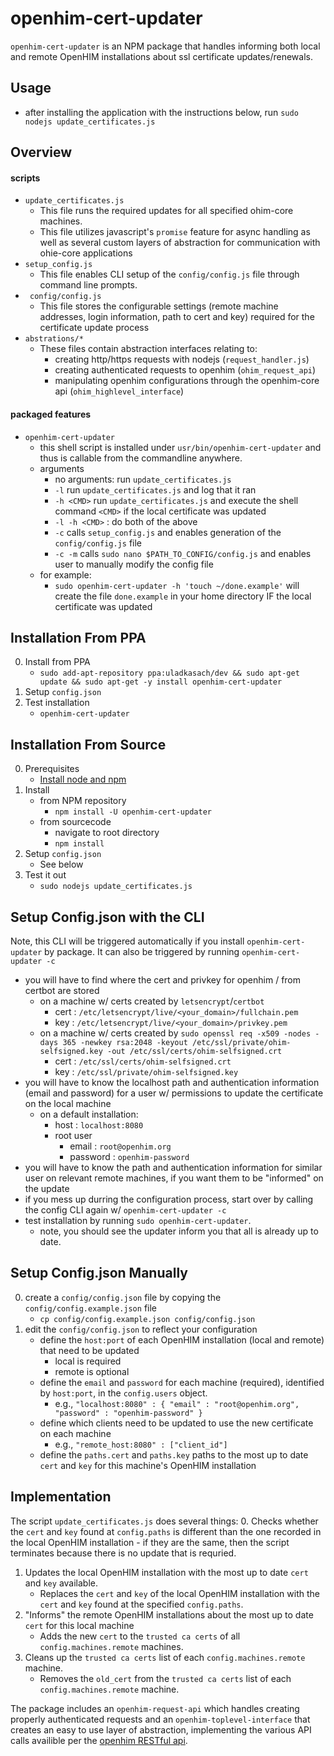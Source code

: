 # openhim-cert-updater
`openhim-cert-updater` is an NPM package that handles informing both local and remote OpenHIM installations about ssl certificate updates/renewals.

## Usage
- after installing the application with the instructions below, run `sudo nodejs update_certificates.js`

## Overview
#### scripts
- `update_certificates.js`
    - This file runs the required updates for all specified ohim-core machines.
    - This file utilizes javascript's `promise` feature for async handling as well as several custom layers of abstraction for communication with ohie-core applications
- `setup_config.js`
    - This file enables CLI setup of the `config/config.js` file through command line prompts.
- ` config/config.js`
    - This file stores the configurable settings (remote machine addresses, login information, path to cert and key) required for the certificate update process
- `abstrations/*`
    - These files contain abstraction interfaces relating to:
        - creating http/https requests with nodejs (`request_handler.js`)
        - creating authenticated requests to openhim (`ohim_request_api`)
        - manipulating openhim configurations through the openhim-core api (`ohim_highlevel_interface`)

#### packaged features
- `openhim-cert-updater`
    - this shell script is installed under `usr/bin/openhim-cert-updater` and thus is callable from the commandline anywhere.
    - arguments
        - no arguments: run `update_certificates.js`
        - `-l` run `update_certificates.js` and log that it ran
        - `-h <CMD>` run `update_certificates.js` and execute the shell command `<CMD>` if the local certificate was updated
        - `-l -h <CMD>` : do both of the above
        - `-c` calls `setup_config.js` and enables generation of the `config/config.js` file
        - `-c -m` calls `sudo nano $PATH_TO_CONFIG/config.js` and enables user to manually modify the config file
    - for example:
        - `sudo openhim-cert-updater -h 'touch ~/done.example'` will create the file `done.example` in your home directory IF the local certificate was updated  


## Installation From PPA
0. Install from PPA
    - `sudo add-apt-repository ppa:uladkasach/dev && sudo apt-get update && sudo apt-get -y install openhim-cert-updater`
1. Setup `config.json`
2. Test installation
    - `openhim-cert-updater`

## Installation From Source
00. Prerequisites  
    - [Install node and npm](http://letmegooglethatforyou.com/?q=how+to+install+node+and+npm)
0. Install
    - from NPM repository
        - `npm install -U openhim-cert-updater`
    - from sourcecode
        - navigate to root directory
        - `npm install`
1. Setup `config.json`
    - See below
2. Test it out
    - `sudo nodejs update_certificates.js`

## Setup Config.json with the CLI
Note, this CLI will be triggered automatically if you install `openhim-cert-updater` by package. It can also be triggered by running `openhim-cert-updater -c`
- you will have to find where the cert and privkey for openhim / from certbot are stored
    - on a machine w/ certs created by `letsencrypt`/`certbot`
        - cert : `/etc/letsencrypt/live/<your_domain>/fullchain.pem`
        - key : `/etc/letsencrypt/live/<your_domain>/privkey.pem`
    - on a machine w/ certs created by `sudo openssl req -x509 -nodes -days 365 -newkey rsa:2048 -keyout /etc/ssl/private/ohim-selfsigned.key -out /etc/ssl/certs/ohim-selfsigned.crt`
        - cert : `/etc/ssl/certs/ohim-selfsigned.crt`
        - key : `/etc/ssl/private/ohim-selfsigned.key`
- you will have to know the localhost path and authentication information (email and password) for a user w/ permissions to update the certificate on the local machine
    - on a default installation:
        - host : `localhost:8080`
        - root user  
            - email : `root@openhim.org`
            - password : `openhim-password`
- you will have to know the path and authentication information for similar user on relevant remote machines, if you want them to be "informed" on the update
- if you mess up durring the configuration process, start over by calling the config CLI again w/ `openhim-cert-updater -c`
- test installation by running `sudo openhim-cert-updater`.
    - note, you should see the updater inform you that all is already up to date.

## Setup Config.json Manually
0. create a `config/config.json` file by copying the `config/config.example.json` file
    - `cp config/config.example.json config/config.json`
1. edit the `config/config.json` to reflect your configuration
    - define the `host:port` of each OpenHIM installation (local and remote) that need to be updated
        - local is required
        - remote is optional
    - define the `email` and `password` for each machine (required), identified by `host:port`, in the `config.users` object.
        - e.g., `"localhost:8080" : { "email" : "root@openhim.org",  "password" : "openhim-password" }`
    - define which clients need to be updated to use the new certificate on each machine
        - e.g., `"remote_host:8080" : ["client_id"]`
    - define the `paths.cert` and `paths.key` paths to the most up to date `cert` and `key` for this machine's OpenHIM installation

## Implementation
The script `update_certificates.js` does several things:
0. Checks whether the `cert` and `key` found at `config.paths` is different than the one recorded in the local OpenHIM installation
    - if they are the same, then the script terminates because there is no update that is requried.
1. Updates the local OpenHIM installation with the most up to date `cert` and `key` available.   
    - Replaces the `cert` and `key` of the local OpenHIM installation with the `cert` and `key` found at the specified `config.paths`.
2. "Informs" the remote OpenHIM installations about the most up to date `cert` for this local machine
    - Adds the new `cert` to the `trusted ca certs` of all `config.machines.remote` machines.
3. Cleans up the `trusted ca certs` list of each `config.machines.remote` machine.
    - Removes the `old_cert` from the `trusted ca certs` list of each `config.machines.remote` machine.

The package includes an `openhim-request-api` which handles creating properly authenticated requests and an `openhim-toplevel-interface` that creates an easy to use layer of abstraction, implementing the various API calls availible per the [openhim RESTful api](http://openhim.readthedocs.io/en/latest/dev-guide/api-ref.html).

